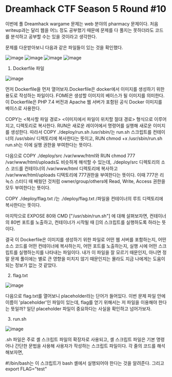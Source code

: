# Dreamhack CTF Season 5 Round #10

이번에 풀 Dreamhack wargame 문제는 web 분야의 pharmacy 문제이다. 처음 writeup과는 달리 웹을 어느 정도 공부했기 때문에 문제를 다 풀지는 못하더라도 코드를 분석하고 공부할 수는 있을 것이라고 생각한다.

문제를 다운받아보니 다음과 같은 파일들이 있는 것을 확인했다.

![image](https://github.com/hyozii/Writeup_May-/assets/163365936/a679b99a-facd-49d4-86d4-93593dba76a9)
![image](https://github.com/hyozii/Writeup_May-/assets/163365936/4975e614-c6f0-4e2d-856f-d9c606942922)
![image](https://github.com/hyozii/Writeup_May-/assets/163365936/8197f61b-db16-4984-bdbd-341d894da9be)
![image](https://github.com/hyozii/Writeup_May-/assets/163365936/5172a40e-abc4-4211-8d9a-b53e8c52b3e1)

1. Dockerfile 파일

![image](https://github.com/hyozii/Writeup_May-/assets/163365936/dc95769c-567e-4d24-a89e-37b5818e3f53)


먼저 Dockerfile을 먼저 열어보자.Dockerfile은 docker에서 이미지를 생성하기 위한 용도로 작성하는 파일이다. 
FOME은 생성할 이미지의 베이스가 될 이미지를 의미한다. 이 Dockerfile은 PHP 7.4 버전과 Apache 웹 서버가 포함된 공식 Docker 이미지를 베이스로 사용한다.

COPY는 <복사할 파일 경로> <이미지에서 파일이 위치할 절대 경로> 형식으로 이루어지고, 디렉토리로 복사한다. RUN은 새로운 레이어에서 명령어를 실행해 새로운 이미지를 생성한다. 따라서 COPY ./deploy/run.sh /usr/sbin/는 run.sh 스크립트를 컨테이너의 /usr/sbin/ 디렉토리에 복사한다는 뜻이고, RUN chmod +x /usr/sbin/run.sh run.sh는 이에 실행 권한을 부여한다는 뜻이다.
 
 
다음으로 COPY ./deploy/src /var/www/html와 RUN chmod 777 /var/www/html/uploads도 비슷하게 해석할 수 있는데, ./deploy/src 디렉토리의 소스 코드를 컨테이너의 /var/www/html 디렉토리에 복사하고 /var/www/html/uploads 디텍토리에 777권한을 부여한다는 뜻이다. 이때 777은 리눅스 스터디 때 배웠던 것처럼 owner/group/others에 Read, Write, Access 권한을 모두 부여한다는 뜻이다.

COPY ./deploy/flag.txt /는 ./deploy/flag.txt /파일을 컨테이너의 루트 디렉토리에 복사한다는 뜻이다.

마지막으로 EXPOSE 80와 CMD ["/usr/sbin/run.sh"] 에 대해 살펴보자면, 컨테이너의 80번 포트를 노출하고, 컨테이너가 시작될 때 []의 스크립트를 실행하도록 하라는 뜻이다.

결국 이 Dockerfile은 이미지를 생성하기 위한 파일로 어떤 웹 서버를 포함하는지, 어떤 소스 코드를 어떤 컨테이너에 복사하는지, 어떤 포트를 노출하는지, 실행 시에 어떤 스크립트를 실행하는지를 나타내는 파일이다. 내가 이 파일을 잘 모르기 때문인지, 아니면 정말 문제 풀이에는 별로 큰 영향을 미치지 않기 때문인지는 몰라도 지금 나에게는 도움이 되는 정보가 없는 것 같았다.

2. flag.txt

![image](https://github.com/hyozii/Writeup_May-/assets/163365936/136ebb43-a35b-4b25-a033-2e39d670eadb)

다음으로 flag.txt를 열어보니 placeholder라는 단어가 들어있다. 이번 문제 파일 안에 이름이 'placeholder'인 파일이 있는데, flag를 얻기 위해서는 저 파일을 이용해야 한다는 뜻일까? 일단 placeholder 파일이 중요하다는 사실을 확인하고 넘어가보자.

3. run.sh

![image](https://github.com/hyozii/Writeup_May-/assets/163365936/238c30d3-f060-4e9f-a788-c8177446160e)

.sh 파일은 주로 셸 스크립트 파일의 확장자로 사용되고, 셸 스크립트 파일은 기본 명령어나 간단한 문법을 사용해 사용자가 작성하는 스크립트 파일이다. 각 줄의 코드를 해석해보자면,

#!/bin/bash는 이 스크립트가 bash 셸에서 실행되어야 한다는 것을 알려준다. 그리고 export FLAG="test"


